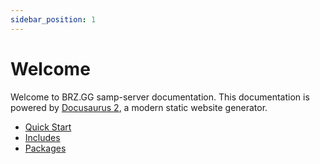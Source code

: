 ```yaml
---
sidebar_position: 1
---
```


# Welcome

Welcome to BRZ.GG samp-server documentation. This documentation is powered by [Docusaurus 2](https://v2.docusaurus.io/), a modern static website generator.

- [Quick Start](quickstart)
- [Includes](category/includes)
- [Packages](category/packages)